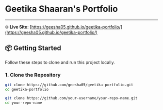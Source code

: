 # Geetika Shaaran's Portfolio
---

🌐 **Live Site:** [https://geesha05.github.io/geetika-portfolio/](https://geesha05.github.io/geetika-portfolio/)

## 📦 Getting Started

Follow these steps to clone and run this project locally.

### 1. Clone the Repository

```bash
git clone https://github.com/geesha05/geetika-portfolio.git
cd geetika-portfolio

git clone https://github.com/your-username/your-repo-name.git
cd your-repo-name
